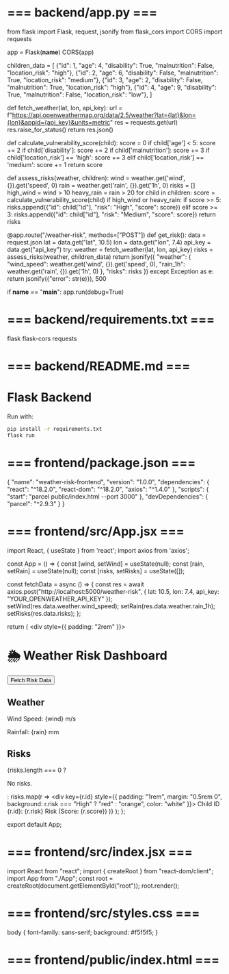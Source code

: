 

# === backend/app.py ===

from flask import Flask, request, jsonify
from flask_cors import CORS
import requests

app = Flask(__name__)
CORS(app)

children_data = [
    {"id": 1, "age": 4, "disability": True, "malnutrition": False, "location_risk": "high"},
    {"id": 2, "age": 6, "disability": False, "malnutrition": True, "location_risk": "medium"},
    {"id": 3, "age": 2, "disability": False, "malnutrition": True, "location_risk": "high"},
    {"id": 4, "age": 9, "disability": True, "malnutrition": False, "location_risk": "low"},
]

def fetch_weather(lat, lon, api_key):
    url = f"https://api.openweathermap.org/data/2.5/weather?lat={lat}&lon={lon}&appid={api_key}&units=metric"
    res = requests.get(url)
    res.raise_for_status()
    return res.json()

def calculate_vulnerability_score(child):
    score = 0
    if child['age'] < 5: score += 2
    if child['disability']: score += 2
    if child['malnutrition']: score += 3
    if child['location_risk'] == 'high': score += 3
    elif child['location_risk'] == 'medium': score += 1
    return score

def assess_risks(weather, children):
    wind = weather.get('wind', {}).get('speed', 0)
    rain = weather.get('rain', {}).get('1h', 0)
    risks = []
    high_wind = wind > 10
    heavy_rain = rain > 20
    for child in children:
        score = calculate_vulnerability_score(child)
        if high_wind or heavy_rain:
            if score >= 5:
                risks.append({"id": child["id"], "risk": "High", "score": score})
            elif score >= 3:
                risks.append({"id": child["id"], "risk": "Medium", "score": score})
    return risks

@app.route("/weather-risk", methods=["POST"])
def get_risk():
    data = request.json
    lat = data.get("lat", 10.5)
    lon = data.get("lon", 7.4)
    api_key = data.get("api_key")
    try:
        weather = fetch_weather(lat, lon, api_key)
        risks = assess_risks(weather, children_data)
        return jsonify({
            "weather": {
                "wind_speed": weather.get('wind', {}).get('speed', 0),
                "rain_1h": weather.get('rain', {}).get('1h', 0)
            },
            "risks": risks
        })
    except Exception as e:
        return jsonify({"error": str(e)}), 500

if __name__ == "__main__":
    app.run(debug=True)


# === backend/requirements.txt ===
flask
flask-cors
requests


# === backend/README.md ===
# Flask Backend

Run with:
```bash
pip install -r requirements.txt
flask run
```

# === frontend/package.json ===

{
  "name": "weather-risk-frontend",
  "version": "1.0.0",
  "dependencies": {
    "react": "^18.2.0",
    "react-dom": "^18.2.0",
    "axios": "^1.4.0"
  },
  "scripts": {
    "start": "parcel public/index.html --port 3000"
  },
  "devDependencies": {
    "parcel": "^2.9.3"
  }
}


# === frontend/src/App.jsx ===

import React, { useState } from 'react';
import axios from 'axios';

const App = () => {
  const [wind, setWind] = useState(null);
  const [rain, setRain] = useState(null);
  const [risks, setRisks] = useState([]);

  const fetchData = async () => {
    const res = await axios.post("http://localhost:5000/weather-risk", {
      lat: 10.5,
      lon: 7.4,
      api_key: "YOUR_OPENWEATHER_API_KEY"
    });
    setWind(res.data.weather.wind_speed);
    setRain(res.data.weather.rain_1h);
    setRisks(res.data.risks);
  };

  return (
    <div style={{ padding: "2rem" }}>
      <h1>🌦️ Weather Risk Dashboard</h1>
      <button onClick={fetchData}>Fetch Risk Data</button>
      <h2>Weather</h2>
      <p>Wind Speed: {wind} m/s</p>
      <p>Rainfall: {rain} mm</p>
      <h2>Risks</h2>
      {risks.length === 0 ? <p>No risks.</p> : risks.map(r =>
        <div key={r.id} style={{
          padding: "1rem", margin: "0.5rem 0",
          background: r.risk === "High" ? "red" : "orange",
          color: "white"
        }}>
          Child ID {r.id}: {r.risk} Risk (Score: {r.score})
        </div>
      )}
    </div>
  );
};

export default App;


# === frontend/src/index.jsx ===

import React from "react";
import { createRoot } from "react-dom/client";
import App from "./App";
const root = createRoot(document.getElementById("root"));
root.render(<App />);


# === frontend/src/styles.css ===
body { font-family: sans-serif; background: #f5f5f5; }

# === frontend/public/index.html ===

<!DOCTYPE html>
<html lang="en">
<head>
  <meta charset="UTF-8" />
  <title>Weather Risk Dashboard</title>
</head>
<body>
  <div id="root"></div>
</body>
</html>

